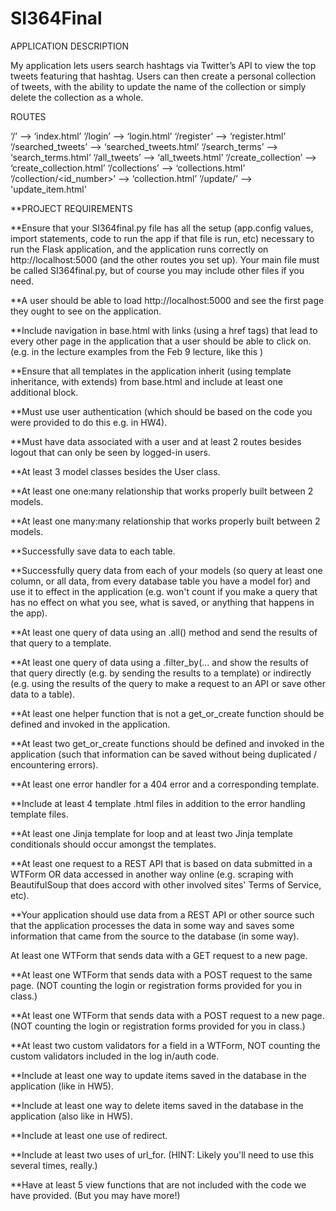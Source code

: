 # SI364Final

APPLICATION DESCRIPTION

My application lets users search hashtags via Twitter’s API to view the top tweets featuring that hashtag. Users can then create a personal collection of tweets, with the ability to update the name of the collection or simply delete the collection as a whole. 

ROUTES

‘/’ --> ‘index.html’
‘/login’ --> ‘login.html’
‘/register’ --> ‘register.html’
‘/searched_tweets’ --> ‘searched_tweets.html’
‘/search_terms’ --> ‘search_terms.html’
‘/all_tweets’ --> ‘all_tweets.html’
‘/create_collection’ --> ‘create_collection.html’
‘/collections’ --> ‘collections.html’
‘/collection/<id_number>’ --> ‘collection.html’
‘/update/<name>’ --> 'update_item.html'

**PROJECT REQUIREMENTS

**Ensure that your SI364final.py file has all the setup (app.config values, import statements, code to run the app if that file is run, etc) necessary to run the Flask application, and the application runs correctly on http://localhost:5000 (and the other routes you set up). Your main file must be called SI364final.py, but of course you may include other files if you need.

**A user should be able to load http://localhost:5000 and see the first page they ought to see on the application.

**Include navigation in base.html with links (using a href tags) that lead to every other page in the application that a user should be able to click on. (e.g. in the lecture examples from the Feb 9 lecture, like this )

**Ensure that all templates in the application inherit (using template inheritance, with extends) from base.html and include at least one additional block.

**Must use user authentication (which should be based on the code you were provided to do this e.g. in HW4).

**Must have data associated with a user and at least 2 routes besides logout that can only be seen by logged-in users.

**At least 3 model classes besides the User class.

**At least one one:many relationship that works properly built between 2 models.

**At least one many:many relationship that works properly built between 2 models.

**Successfully save data to each table.

**Successfully query data from each of your models (so query at least one column, or all data, from every database table you have a model for) and use it to effect in the application (e.g. won't count if you make a query that has no effect on what you see, what is saved, or anything that happens in the app).

**At least one query of data using an .all() method and send the results of that query to a template.

**At least one query of data using a .filter_by(... and show the results of that query directly (e.g. by sending the results to a template) or indirectly (e.g. using the results of the query to make a request to an API or save other data to a table).

**At least one helper function that is not a get_or_create function should be defined and invoked in the application.

**At least two get_or_create functions should be defined and invoked in the application (such that information can be saved without being duplicated / encountering errors).

**At least one error handler for a 404 error and a corresponding template.

**Include at least 4 template .html files in addition to the error handling template files.

**At least one Jinja template for loop and at least two Jinja template conditionals should occur amongst the templates.
 
**At least one request to a REST API that is based on data submitted in a WTForm OR data accessed in another way online (e.g. scraping with BeautifulSoup that does accord with other involved sites' Terms of Service, etc).

**Your application should use data from a REST API or other source such that the application processes the data in some way and saves some information that came from the source to the database (in some way).

At least one WTForm that sends data with a GET request to a new page.

**At least one WTForm that sends data with a POST request to the same page. (NOT counting the login or registration forms provided for you in class.)

**At least one WTForm that sends data with a POST request to a new page. (NOT counting the login or registration forms provided for you in class.)

**At least two custom validators for a field in a WTForm, NOT counting the custom validators included in the log in/auth code.

**Include at least one way to update items saved in the database in the application (like in HW5).

**Include at least one way to delete items saved in the database in the application (also like in HW5).

**Include at least one use of redirect.

**Include at least two uses of url_for. (HINT: Likely you'll need to use this several times, really.)

 **Have at least 5 view functions that are not included with the code we have provided. (But you may have more!)
